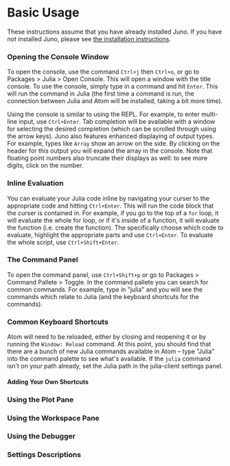 # Basic Usage

These instructions assume that you have already installed Juno. If you have not
installed Juno, please see [the installation instructions]().

### Opening the Console Window

To open the console, use the command `Ctrl+j` then `Ctrl+o`, or go to Packages >
Julia > Open Console. This will open a window with the title console. To use the
console, simply type in a command and hit `Enter`. This will run the command in
Julia (the first time a command is run, the connection between Julia and Atom
will be installed, taking a bit more time).

Using the console is similar to using the REPL. For example, to enter multi-line
input, use `Ctrl+Enter`. Tab completion will be available with a window for selecting
the desired completion (which can be scrolled through using the arrow keys). Juno
also features enhanced displaying of output types. For example, types like `Array`
show an arrow on the side. By clicking on the header for this output you will
expand the array in the console. Note that floating point numbers also truncate their
displays as well: to see more digits, click on the number.

### Inline Evaluation

You can evaluate your Julia code inline by navigating your curser to the appropriate
code and hitting `Ctrl+Enter`. This will run the code block that the curser is
contained in. For example, if you go to the top of a `for` loop, it will evaluate
the whole for loop, or if it's inside of a function, it will evaluate the function
(i.e. create the function). The specifically choose which code to evaluate, highlight
the appropriate parts and use `Ctrl+Enter`. To evaluate the whole script, use
`Ctrl+Shift+Enter`.

### The Command Panel

To open the command panel, use `Ctrl+Shift+p` or go to Packages > Command Pallete > Toggle.
In the command pallete you can search for common commands. For example, type in
"julia" and you will see the commands which relate to Julia (and the keyboard shortcuts
for the commands).

### Common Keyboard Shortcuts

Atom will need to be reloaded, either by closing and reopening it or by
running the `Window: Reload` command. At this point, you should find that
there are a bunch of new Julia commands available in Atom – type "Julia"
into the command palette to see what's available. If the `julia` command
isn't on your path already, set the Julia path in the julia-client settings panel.

#### Adding Your Own Shortcuts

### Using the Plot Pane

### Using the Workspace Pane

### Using the Debugger

### Settings Descriptions
